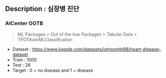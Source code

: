 ## Description : 심장병 진단

### AICenter OOTB 
> ML Packages > Out of the box Packages > Tabular Data > TPOTAutoMLClassification

* Dataset : https://www.kaggle.com/datasets/johnsmith88/heart-disease-dataset
* Train : 1000
* Test : 26
* Target : 0 = no disease and 1 = disease
